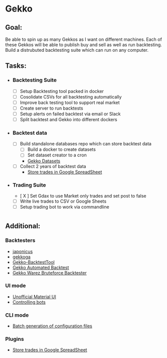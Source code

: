 # Gekko
<!-- ![Logo](https://cdn.shortpixel.ai/client/q_glossy,ret_img,w_500,h_300/https://www.newsbtc.com/wp-content/uploads/2018/04/bitcoin-money-500x300.jpg)    -->

## Goal: 
Be able to spin up as many Gekkos as I want on different machines. Each of these Gekkos will be able to publish buy and sell as well as run backtesting.
Build a distrubuted backtesting suite which can run on any computer.

## Tasks:
- ### Backtesting Suite
    - [ ] Setup Backtesting tool packed in docker
    - [ ] Cosolidate CSVs for all backtesting automatically
    - [ ] Improve back testing tool to support real market
    - [ ] Create server to run backtests
    - [ ] Setup alerts on failed backtest via email or Slack
    - [ ] Split backtest and Gekko into different dockers
    
- ### Backtest data
    - [ ] Build standalone databases repo which can store backtest data
        - [ ] Build a docker to create datasets
        - [ ] Set dataset creator to a cron
        - [Gekko Datasets](https://github.com/xFFFFF/Gekko-Datasets)
    - [ ] Collect 2 years of backtest data
        - [Store trades in Google SpreadSheet](https://github.com/RJPGriffin/google-forms-gekko-plugin)

- ### Trading Suite
    - [ X ] Set Gdax to use Market only trades and set post to false
    - [ ] Write live trades to CSV or Google Sheets
    - [ ] Setup trading bot to work via commandline

#
## Additional:

### Backtesters
- [japonicus](https://github.com/Gab0/japonicus)
- [gekkoga](https://github.com/gekkowarez/gekkoga)
- [Gekko-BacktestTool](https://github.com/xFFFFF/GekkoBacktestTool)
- [Gekko Automated Backtest](https://github.com/tommiehansen/gab)
- [Gekko Warez Bruteforce Backtester](https://github.com/gekkowarez/bruteforce)

### UI mode
- [Unofficial Material UI](https://github.com/H256/gekko-quasar-ui)
- [Controlling bots](https://github.com/CyborgDroid/gekko-python)

### CLI mode
- [Batch generation of configuration files](https://github.com/bettimms/multi-gekko)

### Plugins
- [Store trades in Google SpreadSheet](https://github.com/RJPGriffin/google-forms-gekko-plugin)
